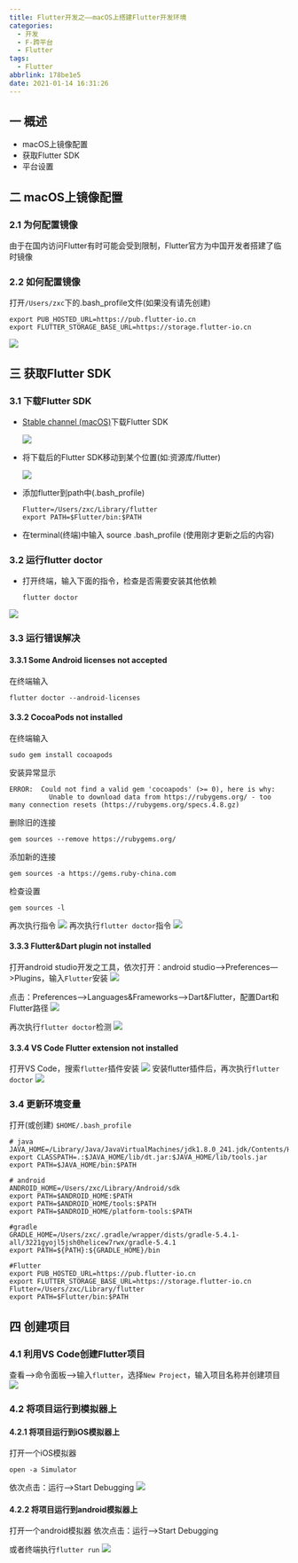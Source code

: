 ```yaml
---
title: Flutter开发之——macOS上搭建Flutter开发环境
categories:
  - 开发
  - F-跨平台
  - Flutter
tags:
  - Flutter
abbrlink: 178be1e5
date: 2021-01-14 16:31:26
---
```

## 一 概述

* macOS上镜像配置
* 获取Flutter SDK
* 平台设置

<!--more-->

## 二 macOS上镜像配置

### 2.1 为何配置镜像

由于在国内访问Flutter有时可能会受到限制，Flutter官方为中国开发者搭建了临时镜像

### 2.2 如何配置镜像

打开`/Users/zxc`下的.bash_profile文件(如果没有请先创建)

```
export PUB_HOSTED_URL=https://pub.flutter-io.cn
export FLUTTER_STORAGE_BASE_URL=https://storage.flutter-io.cn
```

![][1]

## 三 获取Flutter SDK

### 3.1 下载Flutter SDK

* [Stable channel (macOS)][31]下载Flutter SDK

  ![][2]
  
* 将下载后的Flutter SDK移动到某个位置(如:资源库/flutter)

  ![][3]
  
* 添加flutter到path中(.bash_profile)

  ```
  Flutter=/Users/zxc/Library/flutter
  export PATH=$Flutter/bin:$PATH
  ```
* 在terminal(终端)中输入 source .bash_profile (使用刚才更新之后的内容)

### 3.2 运行flutter doctor

* 打开终端，输入下面的指令，检查是否需要安装其他依赖

  ```
  flutter doctor
  ```
![][4]

### 3.3 运行错误解决

#### 3.3.1 Some Android licenses not accepted

在终端输入

```
flutter doctor --android-licenses
```

#### 3.3.2 **CocoaPods not installed**

在终端输入

```
sudo gem install cocoapods
```

安装异常显示

```
ERROR:  Could not find a valid gem 'cocoapods' (>= 0), here is why:
          Unable to download data from https://rubygems.org/ - too many connection resets (https://rubygems.org/specs.4.8.gz)
```

删除旧的连接

```
gem sources --remove https://rubygems.org/
```

添加新的连接

```
gem sources -a https://gems.ruby-china.com
```

检查设置

```
gem sources -l
```

再次执行指令
![][5]
再次执行`flutter doctor`指令
![][6]

#### 3.3.3 Flutter&Dart plugin not installed

打开android studio开发之工具，依次打开：android studio—>Preferences—>Plugins，输入`Flutter`安装
![][7]

点击：Preferences—>Languages&Frameworks—>Dart&Flutter，配置Dart和Flutter路径
![][8]

再次执行`flutter doctor`检测
![][9]
#### 3.3.4 VS Code Flutter extension not installed

打开VS Code，搜索`flutter`插件安装
![][10]
安装flutter插件后，再次执行`flutter doctor`
![][11]

### 3.4 更新环境变量

打开(或创建) `$HOME/.bash_profile`

```
# java
JAVA_HOME=/Library/Java/JavaVirtualMachines/jdk1.8.0_241.jdk/Contents/Home
export CLASSPATH=.:$JAVA_HOME/lib/dt.jar:$JAVA_HOME/lib/tools.jar
export PATH=$JAVA_HOME/bin:$PATH

# android
ANDROID_HOME=/Users/zxc/Library/Android/sdk 
export PATH=$ANDROID_HOME:$PATH
export PATH=$ANDROID_HOME/tools:$PATH
export PATH=$ANDROID_HOME/platform-tools:$PATH

#gradle
GRADLE_HOME=/Users/zxc/.gradle/wrapper/dists/gradle-5.4.1-all/3221gyojl5jsh0helicew7rwx/gradle-5.4.1
export PATH=${PATH}:${GRADLE_HOME}/bin

#Flutter
export PUB_HOSTED_URL=https://pub.flutter-io.cn
export FLUTTER_STORAGE_BASE_URL=https://storage.flutter-io.cn
Flutter=/Users/zxc/Library/flutter
export PATH=$Flutter/bin:$PATH
```

## 四 创建项目

### 4.1 利用VS Code创建Flutter项目

查看—>命令面板—>输入`flutter`，选择`New Project`，输入项目名称并创建项目
![][12]

### 4.2 将项目运行到模拟器上

#### 4.2.1 将项目运行到iOS模拟器上

打开一个iOS模拟器

```
open -a Simulator
```

依次点击：运行—>Start Debugging
![][13]
#### 4.2.2 将项目运行到android模拟器上

打开一个android模拟器
依次点击：运行—>Start Debugging

或者终端执行`flutter run`
![][14]




[1]:https://cdn.jsdelivr.net/gh/PGzxc/CDN/blog-flutter/flutter-mac-pub-host-base-url.png
[2]:https://cdn.jsdelivr.net/gh/PGzxc/CDN/blog-flutter/flutter-mac-flutter-sdk.png
[3]:https://cdn.jsdelivr.net/gh/PGzxc/CDN/blog-flutter/flutter-mac-flutter-sdk-folder.png
[4]:https://cdn.jsdelivr.net/gh/PGzxc/CDN/blog-flutter/flutter-doctor-inspect.png
[5]:https://cdn.jsdelivr.net/gh/PGzxc/CDN/blog-flutter/flutter-mac-cocoapods-install-success.png
[6]:https://cdn.jsdelivr.net/gh/PGzxc/CDN/blog-flutter/flutter-mac-cocoapods-flutter-doctor.png
[7]:https://cdn.jsdelivr.net/gh/PGzxc/CDN/blog-flutter/flutter-mac-as-plugin-flutter-install.png
[8]:https://cdn.jsdelivr.net/gh/PGzxc/CDN/blog-flutter/flutter-mac-flutter-dart-config.png
[9]:https://cdn.jsdelivr.net/gh/PGzxc/CDN/blog-flutter/flutter-mac-flutter-plugin-doctor.png
[10]:https://cdn.jsdelivr.net/gh/PGzxc/CDN/blog-flutter/flutter-mac-vs-code-flutter-install.png
[11]:https://cdn.jsdelivr.net/gh/PGzxc/CDN/blog-flutter/flutter-mac-vs-code-flutter-doctor.png
[12]:https://cdn.jsdelivr.net/gh/PGzxc/CDN/blog-flutter/flutter-mac-vs-code-create-project.png
[13]:https://cdn.jsdelivr.net/gh/PGzxc/CDN/blog-flutter/flutter-project-run-ios.png
[14]:https://cdn.jsdelivr.net/gh/PGzxc/CDN/blog-flutter/flutter-project-run-android.png

[31]:https://flutter.dev/docs/development/tools/sdk/releases?tab=macos#macos

